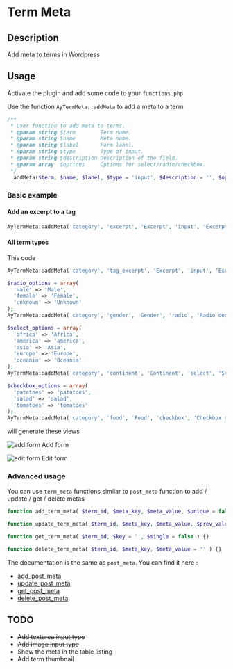 # Term Meta

## Description

Add meta to terms in Wordpress

## Usage

Activate the plugin and add some code to your `functions.php`

Use the function `AyTermMeta::addMeta` to add a meta to a term

```php
/**
 * User function to add meta to terms.
 * @param string $term        Term name.
 * @param string $name        Meta name.
 * @param string $label       Form label.
 * @param string $type        Type of input.
 * @param string $description Description of the field.
 * @param array  $options     Options for select/radio/checkbox.
 */
  addMeta($term, $name, $label, $type = 'input', $description = '', $options = array()) {}
```

### Basic example

#### Add an excerpt to a tag

```php
AyTermMeta::addMeta('category', 'excerpt', 'Excerpt', 'input', 'Excerpts are optional hand-crafted summaries of your content that can be used in your theme.');
```

#### All term types

This code

```php
AyTermMeta::addMeta('category', 'tag_excerpt', 'Excerpt', 'input', 'Excerpt description');

$radio_options = array(
  'male' => 'Male',
  'female' => 'Female',
  'unknown' => 'Unknown'
);
AyTermMeta::addMeta('category', 'gender', 'Gender', 'radio', 'Radio description', $radio_options);

$select_options = array(
  'africa' => 'Africa',
  'america' => 'america',
  'asia' => 'Asia',
  'europe' => 'Europe',
  'oceania' => 'Oceania'
);
AyTermMeta::addMeta('category', 'continent', 'Continent', 'select', 'Select description', $select_options);

$checkbox_options = array(
  'patatoes' => 'patatoes',
  'salad' => 'salad',
  'tomatoes' => 'tomatoes'
);
AyTermMeta::addMeta('category', 'food', 'Food', 'checkbox', 'Checkbox description', $checkbox_options);
```

will generate these views

![add form](http://ayctor.github.io/ay-termmeta/add-form.png "add form")
Add form

![edit form](http://ayctor.github.io/ay-termmeta/edit-form.png "edit form")
Edit form

### Advanced usage

You can use `term_meta` functions similar to `post_meta` function to add / update / get / delete metas

```php
function add_term_meta( $term_id, $meta_key, $meta_value, $unique = false ) {}

function update_term_meta( $term_id, $meta_key, $meta_value, $prev_value = '' ) {}

function get_term_meta( $term_id, $key = '', $single = false ) {}

function delete_term_meta( $term_id, $meta_key, $meta_value = '' ) {}
```

The documentation is the same as `post_meta`. You can find it here :

- [add_post_meta](https://codex.wordpress.org/Function_Reference/add_post_meta)
- [update_post_meta](https://codex.wordpress.org/Function_Reference/update_post_meta)
- [get_post_meta](https://codex.wordpress.org/Function_Reference/get_post_meta)
- [delete_post_meta](https://codex.wordpress.org/Function_Reference/delete_post_meta)

## TODO

- ~~Add textarea input type~~
- ~~Add image input type~~
- Show the meta in the table listing
- Add term thumbnail
